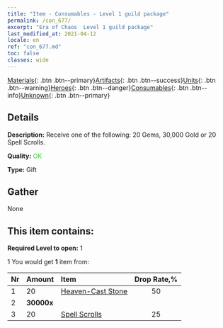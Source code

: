 ```yaml
---
title: "Item - Consumables - Level 1 guild package"
permalink: /con_677/
excerpt: "Era of Chaos  Level 1 guild package"
last_modified_at: 2021-04-12
locale: en
ref: "con_677.md"
toc: false
classes: wide
---
```

 [Materials](/){: .btn .btn--primary}[Artifacts](/Artifacts/){: .btn .btn--success}[Units](/Units/){: .btn .btn--warning}[Heroes](/Heroes/){: .btn .btn--danger}[Consumables](/Consumables/){: .btn .btn--info}[Unknown](/Unknown/){: .btn .btn--primary}

## Details
 **Description:** Receive one of the following: 20 Gems, 30,000 Gold or 20 Spell Scrolls.

 **Quality:** <span style="color: #32CD32">OK</span>

 **Type:** Gift

## Gather

  None

## This item contains:

 **Required Level to open:** 1

 1 You would get **1** item  from:

  | Nr | Amount |     Item    | Drop Rate,% |
  |:---|:-------|:------------|:---------:|
  | 1 | 20 | [Heaven-Cast Stone](/Items/art_188/) | 50 | 
  | 2 |  **30000x** | <i class="fas fa-coins"/> |  | 25 | 
  | 3 | 20 | [Spell Scrolls](/Items/con_694/) | 25 | 
